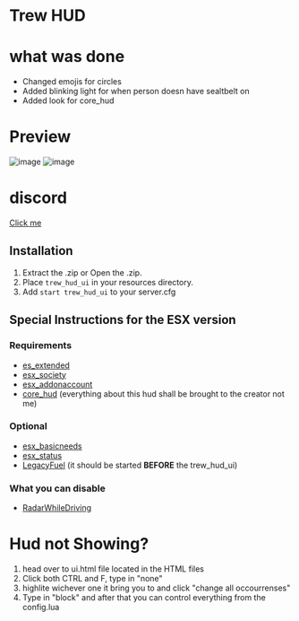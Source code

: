 # Trew HUD



# what was done 

-   Changed emojis for circles
-   Added blinking light for when person doesn have sealtbelt on 
-   Added look for core_hud

# Preview
![image](https://user-images.githubusercontent.com/83477654/127196700-baac0520-a857-4e4d-8593-182c5816ff5f.png)
![image](https://user-images.githubusercontent.com/83477654/127196634-ecb55d5d-789a-4069-a871-9cdbbd497126.png)



# discord
[Click me](https://discord.gg/2v8XRxMVff)

## Installation

1.  Extract the .zip or Open the .zip.
2.  Place `trew_hud_ui` in your resources directory.
3.  Add `start trew_hud_ui` to your server.cfg


## Special Instructions for the ESX version

### Requirements

-   [es_extended](https://github.com/ESX-Org/es_extended)
-   [esx_society](https://github.com/ESX-Org/esx_society)
-   [esx_addonaccount](https://github.com/ESX-Org/esx_addonaccount)
-   [core_hud](https://core.tebex.io/package/4345479) (everything about this hud shall be brought to the creator not me)

### Optional

-   [esx_basicneeds](https://github.com/ESX-Org/esx_basicneeds)
-   [esx_status](https://github.com/ESX-Org/esx_status)
-   [LegacyFuel](https://github.com/InZidiuZ/LegacyFuel) (it should be started **BEFORE** the trew\_hud\_ui)


### What you can disable

-   [RadarWhileDriving](https://github.com/Flatracer/RadarWhileDriving)

# Hud not Showing?
1. head over to ui.html file located in the HTML files
2. Click both CTRL and F, type in "none" 
3. highlite wichever one it bring you to and click "change all occourrenses"
4. Type in "block" and after that you can control everything from the config.lua
